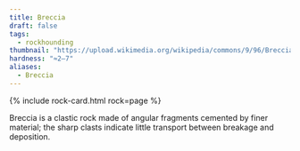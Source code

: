 ```yaml
---
title: Breccia
draft: false
tags:
  - rockhounding
thumbnail: "https://upload.wikimedia.org/wikipedia/commons/9/96/Breccia_in_Marble_Canyon-750px.jpg"
hardness: "≈2–7"
aliases:
  - Breccia
---
```

{% include rock-card.html rock=page %}

Breccia is a clastic rock made of angular fragments cemented by finer material; the sharp clasts indicate little transport between breakage and deposition.
